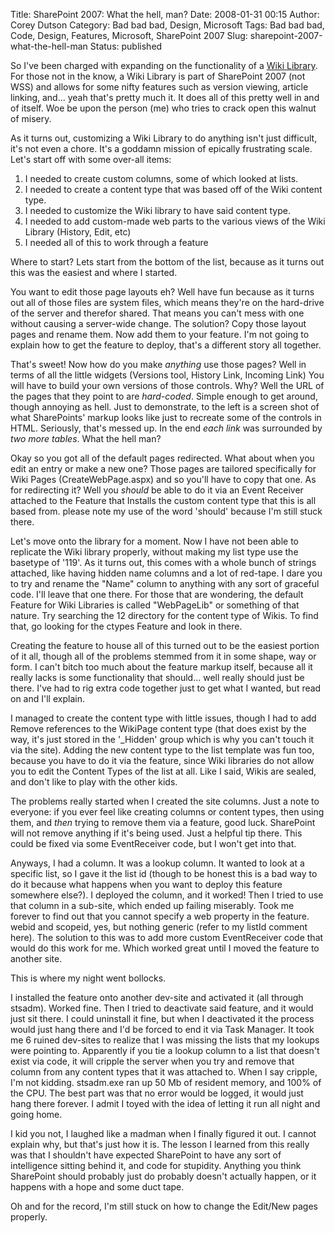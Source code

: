 Title: SharePoint 2007: What the hell, man?
Date: 2008-01-31 00:15
Author: Corey Dutson
Category: Bad bad bad, Design, Microsoft
Tags: Bad bad bad, Code, Design, Features, Microsoft, SharePoint 2007
Slug: sharepoint-2007-what-the-hell-man
Status: published

So I've been charged with expanding on the functionality of a [Wiki
Library](http://www.microsoft.com/technet/technetmag/issues/2007/01/Wiki/default.aspx "Microsoft TechNet").
For those not in the know, a Wiki Library is part of SharePoint 2007
(not WSS) and allows for some nifty features such as version viewing,
article linking, and... yeah that's pretty much it. It does all of this
pretty well in and of itself. Woe be upon the person (me) who tries to
crack open this walnut of misery.

As it turns out, customizing a Wiki Library to do anything isn't just
difficult, it's not even a chore. It's a goddamn mission of epically
frustrating scale. Let's start off with some over-all items:

1.  I needed to create custom columns, some of which looked at lists.
2.  I needed to create a content type that was based off of the Wiki
    content type.
3.  I needed to customize the Wiki library to have said content type.
4.  I needed to add custom-made web parts to the various views of the
    Wiki Library (History, Edit, etc)
5.  I needed all of this to work through a feature

Where to start? Lets start from the bottom of the list, because as it
turns out this was the easiest and where I started.

You want to edit those page layouts eh? Well have fun because as it
turns out all of those files are system files, which means they're on
the hard-drive of the server and therefor shared. That means you can't
mess with one without causing a server-wide change. The solution? Copy
those layout pages and rename them. Now add them to your feature. I'm
not going to explain how to get the feature to deploy, that's a
different story all together.

That's sweet! Now how do you make *anything* use those pages? Well in
terms of all the little widgets (Versions tool, History Link, Incoming
Link) You will have to build your own versions of those controls. Why?
Well the URL of the pages that they point to are *hard-coded*. Simple
enough to get around, though annoying as hell. Just to demonstrate, to
the left is a screen shot of what SharePoints' markup looks like just to
recreate some of the controls in HTML. Seriously, that's messed up. In
the end *each link* was surrounded by *two more tables*. What the hell
man?

Okay so you got all of the default pages redirected. What about when you
edit an entry or make a new one? Those pages are tailored specifically
for Wiki Pages (CreateWebPage.aspx) and so you'll have to copy that one.
As for redirecting it? Well you *should* be able to do it via an Event
Receiver attached to the Feature that Installs the custom content type
that this is all based from. please note my use of the word 'should'
because I'm still stuck there.

<!--adsense-->

Let's move onto the library for a moment. Now I have not been able to
replicate the Wiki library properly, without making my list type use the
basetype of '119'. As it turns out, this comes with a whole bunch of
strings attached, like having hidden name columns and a lot of red-tape.
I dare you to try and rename the "Name" column to anything with any sort
of graceful code. I'll leave that one there. For those that are
wondering, the default Feature for Wiki Libraries is called "WebPageLib"
or something of that nature. Try searching the 12 directory for the
content type of Wikis. To find that, go looking for the ctypes Feature
and look in there.

Creating the feature to house all of this turned out to be the easiest
portion of it all, though all of the problems stemmed from it in some
shape, way or form. I can't bitch too much about the feature markup
itself, because all it really lacks is some functionality that should...
well really should just be there. I've had to rig extra code together
just to get what I wanted, but read on and I'll explain.

I managed to create the content type with little issues, though I had to
add Remove references to the WikiPage content type (that does exist by
the way, it's just stored in the '\_Hidden' group which is why you can't
touch it via the site). Adding the new content type to the list template
was fun too, because you have to do it via the feature, since Wiki
libraries do not allow you to edit the Content Types of the list at all.
Like I said, Wikis are sealed, and don't like to play with the other
kids.

The problems really started when I created the site columns. Just a note
to everyone: if you ever feel like creating columns or content types,
then using them, and *then* trying to remove them via a feature, good
luck. SharePoint will not remove anything if it's being used. Just a
helpful tip there. This could be fixed via some EventReceiver code, but
I won't get into that.

Anyways, I had a column. It was a lookup column. It wanted to look at a
specific list, so I gave it the list id (though to be honest this is a
bad way to do it because what happens when you want to deploy this
feature somewhere else?). I deployed the column, and it worked! Then I
tried to use that column in a sub-site, which ended up failing
miserably. Took me forever to find out that you cannot specify a web
property in the feature. webid and scopeid, yes, but nothing generic
(refer to my listId comment here). The solution to this was to add more
custom EventReceiver code that would do this work for me. Which worked
great until I moved the feature to another site.

This is where my night went bollocks.

I installed the feature onto another dev-site and activated it (all
through stsadm). Worked fine. Then I tried to deactivate said feature,
and it would just sit there. I could uninstall it fine, but when I
deactivated it the process would just hang there and I'd be forced to
end it via Task Manager. It took me 6 ruined dev-sites to realize that I
was missing the lists that my lookups were pointing to. Apparently if
you tie a lookup column to a list that doesn't exist via code, it will
cripple the server when you try and remove that column from any content
types that it was attached to. When I say cripple, I'm not kidding.
stsadm.exe ran up 50 Mb of resident memory, and 100% of the CPU. The
best part was that no error would be logged, it would just hang there
forever. I admit I toyed with the idea of letting it run all night and
going home.

I kid you not, I laughed like a madman when I finally figured it out. I
cannot explain why, but that's just how it is. The lesson I learned from
this really was that I shouldn't have expected SharePoint to have any
sort of intelligence sitting behind it, and code for stupidity. Anything
you think SharePoint should probably just do probably doesn't actually
happen, or it happens with a hope and some duct tape.

Oh and for the record, I'm still stuck on how to change the Edit/New
pages properly.
